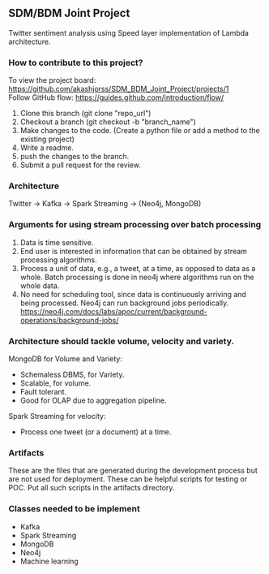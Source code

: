 ## SDM/BDM Joint Project
Twitter sentiment analysis using Speed layer implementation of Lambda architecture. 

### How to contribute to this project?
To view the project board: https://github.com/akashjorss/SDM_BDM_Joint_Project/projects/1<br>
Follow GitHub flow: https://guides.github.com/introduction/flow/
1. Clone this branch (git clone "repo_url")
2. Checkout a branch (git checkout -b "branch_name")
3. Make changes to the code. (Create a python file or add a method to the existing project)
4. Write a readme.
5. push the changes to the branch. 
6. Submit a pull request for the review. 

### Architecture
Twitter -> Kafka -> Spark Streaming -> (Neo4j, MongoDB)

### Arguments for using stream processing over batch processing
1. Data is time sensitive.
2. End user is interested in information that can be obtained by stream processing algorithms.
3. Process a unit of data, e.g., a tweet, at a time, as opposed to data as a whole. Batch processing is done in neo4j where algorithms run on the whole data. 
4. No need for scheduling tool, since data is continuously arriving and being processed. Neo4j can run background jobs periodically. https://neo4j.com/docs/labs/apoc/current/background-operations/background-jobs/

### Architecture should tackle volume, velocity and variety. 
MongoDB for Volume and Variety: <ul>
  <li>Schemaless DBMS, for Variety. 
  <li>Scalable, for volume. 
  <li>Fault tolerant. 
  <li>Good for OLAP due to aggregation pipeline.</ul>
Spark Streaming for velocity: <ul>
  <li>Process one tweet (or a document) at a time.</ul>

### Artifacts
These are the files that are generated during the development process but are not used for deployment. 
These can be helpful scripts for testing or POC. Put all such scripts in the artifacts directory. 

### Classes needed to be implement
<ul>
<li>Kafka
<li>Spark Streaming
<li>MongoDB
<li>Neo4j
<li>Machine learning




